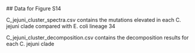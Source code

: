 ## Data for Figure S14

C_jejuni_cluster_spectra.csv contains the mutations elevated in each C. jejuni clade compared with E. coli lineage 34

C_jejuni_cluster_decomposition.csv contains the decomposition results for each C. jejuni clade
